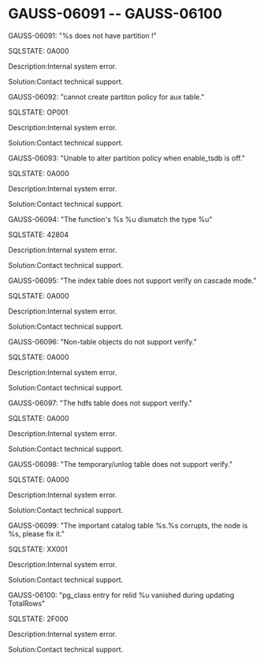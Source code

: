 # GAUSS-06091 -- GAUSS-06100<a name="EN-US_TOPIC_0302073223"></a>

GAUSS-06091: "%s does not have partition !"

SQLSTATE: 0A000

Description:Internal system error.

Solution:Contact technical support.

GAUSS-06092: "cannot create partiton policy for aux table."

SQLSTATE: OP001

Description:Internal system error.

Solution:Contact technical support.

GAUSS-06093: "Unable to alter partition policy when enable\_tsdb is off."

SQLSTATE: 0A000

Description:Internal system error.

Solution:Contact technical support.

GAUSS-06094: "The function's %s %u dismatch the type %u"

SQLSTATE: 42804

Description:Internal system error.

Solution:Contact technical support.

GAUSS-06095: "The index table does not support verify on cascade mode."

SQLSTATE: 0A000

Description:Internal system error.

Solution:Contact technical support.

GAUSS-06096: "Non-table objects do not support verify."

SQLSTATE: 0A000

Description:Internal system error.

Solution:Contact technical support.

GAUSS-06097: "The hdfs table does not support verify."

SQLSTATE: 0A000

Description:Internal system error.

Solution:Contact technical support.

GAUSS-06098: "The temporary/unlog table does not support verify."

SQLSTATE: 0A000

Description:Internal system error.

Solution:Contact technical support.

GAUSS-06099: "The important catalog table %s.%s corrupts, the node is %s, please fix it."

SQLSTATE: XX001

Description:Internal system error.

Solution:Contact technical support.

GAUSS-06100: "pg\_class entry for relid %u vanished during updating TotalRows"

SQLSTATE: 2F000

Description:Internal system error.

Solution:Contact technical support.

